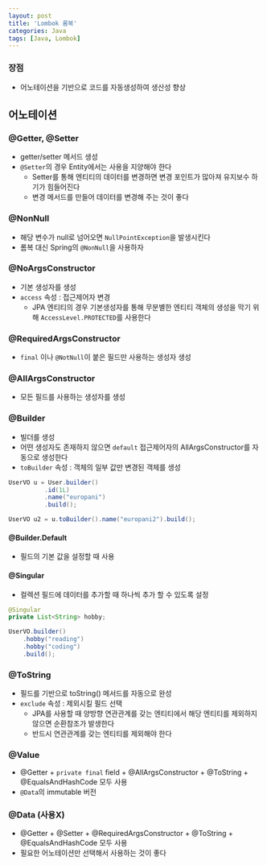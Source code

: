 ```yaml
---
layout: post
title: 'Lombok 롬복'
categories: Java
tags: [Java, Lombok]
---
```


### 장점
- 어노테이션을 기반으로 코드를 자동생성하여 생산성 향상

## 어노테이션
### @Getter, @Setter
- getter/setter 메서드 생성
- `@Setter`의 경우 Entity에서는 사용을 지양해야 한다
  - Setter를 통해 엔티티의 데이터를 변경하면 변경 포인트가 많아져 유지보수 하기가 힘들어진다
  - 변경 메서드를 만들어 데이터를 변경해 주는 것이 좋다

### @NonNull
- 해당 변수가 null로 넘어오면 `NullPointException`을 발생시킨다
- 롬복 대신 Spring의 `@NonNull`을 사용하자


### @NoArgsConstructor
- 기본 생성자를 생성
- `access` 속성 : 접근제어자 변경
  - JPA 엔티티의 경우 기본생성자를 통해 무분별한 엔티티 객체의 생성을 막기 위해 `AccessLevel.PROTECTED`를 사용한다


### @RequiredArgsConstructor
- `final` 이나 `@NotNull`이 붙은 필드만 사용하는 생성자 생성 

### @AllArgsConstructor
- 모든 필드를 사용하는 생성자를 생성


### @Builder
- 빌더를 생성
- 어떤 생성자도 존재하지 않으면 `default` 접근제어자의 AllArgsConstructor를 자동으로 생성한다
- `toBuilder` 속성 : 객체의 일부 값만 변경된 객체를 생성

```java
UserVO u = User.builder()
          .id(1L)
          .name("europani")
          .build();

UserVO u2 = u.toBuilder().name("europani2").build(); 
```

#### @Builder.Default
- 필드의 기본 값을 설정할 때 사용

#### @Singular
- 컬렉션 필드에 데이터를 추가할 때 하나씩 추가 할 수 있도록 설정

```java
@Singular
private List<String> hobby;

UserVO.builder()
    .hobby("reading")
    .hobby("coding")
    .build();
```


### @ToString
- 필드를 기반으로 toString() 메서드를 자동으로 완성
- `exclude` 속성 : 제외시킬 필드 선택
  - JPA를 사용할 때 양방향 연관관계를 갖는 엔티티에서 해당 엔티티를 제외하지 않으면 순환참조가 발생한다
  - 반드시 연관관계를 갖는 엔티티를 제외해야 한다

### @Value
- @Getter + `private final` field + @AllArgsConstructor + @ToString + @EqualsAndHashCode 모두 사용
- `@Data`의 immutable 버전


### @Data (사용X)
- @Getter + @Setter + @RequiredArgsConstructor + @ToString + @EqualsAndHashCode 모두 사용
- 필요한 어노테이션만 선택해서 사용하는 것이 좋다